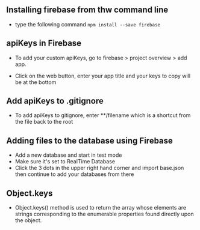 ## Installing firebase from thw command line
* type the following command `npm install --save firebase`

## apiKeys in Firebase
* To add your custom apiKeys, go to firebase > project overview > add app. 

* Click on the web button, enter your app title and your keys to copy will be at the bottom

## Add apiKeys to .gitignore
* To add apiKeys to gitignore, enter **/filename which is a shortcut from the file back to the root

## Adding files to the database using Firebase
* Add a new database and start in test mode
* Make sure it's set to RealTime Database
* Click the 3 dots in the upper right hand corner and import base.json then continue to add your databases from there

## Object.keys
* Object.keys() method is used to return the array whose elements are strings corresponding to the enumerable properties found directly upon the object.